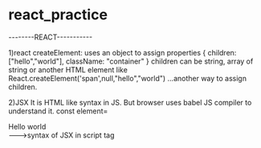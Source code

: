 # react_practice
--------REACT-----------

1)react createElement:
 uses an object to assign properties 
    {
        children: ["hello","world"],
        className: "container"
    }
    children can be string, array of string or another HTML element like React.createElement('span',null,"hello","world") ...another way to assign children.

2)JSX
    It is HTML like syntax in JS. But browser uses babel JS compiler to understand it.
    const element=<div className="container">Hello world</div>--->syntax of JSX in script tag